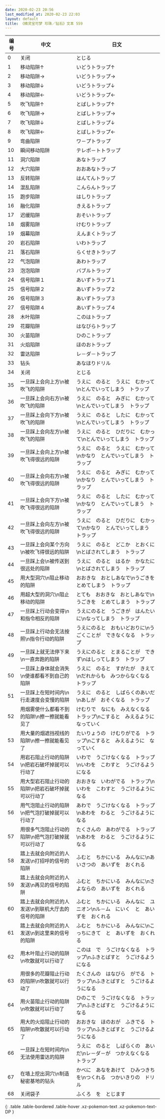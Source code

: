 ```yaml
---
date: 2020-02-23 20:56
last_modified_at: 2020-02-23 22:03
layout: default
title: 《精灵宝可梦 珍珠／钻石》文本 559
---
```

| 编号 | 中文 | 日文 |
| ---- | ---- | ---- |
| 0 | 关闭 | とじる |
| 1 | 移动陷阱↑ | いどうトラップ↑ |
| 2 | 移动陷阱→ | いどうトラップ→ |
| 3 | 移动陷阱↓ | いどうトラップ↓ |
| 4 | 移动陷阱← | いどうトラップ← |
| 5 | 吹飞陷阱↑ | とばしトラップ↑ |
| 6 | 吹飞陷阱→ | とばしトラップ→ |
| 7 | 吹飞陷阱↓ | とばしトラップ↓ |
| 8 | 吹飞陷阱← | とばしトラップ← |
| 9 | 弯曲陷阱 | ワ－プトラップ |
| 10 | 瞬间移动陷阱 | テレポ－トトラップ |
| 11 | 洞穴陷阱 | あなトラップ |
| 12 | 大穴陷阱 | おおあなトラップ |
| 13 | 反转陷阱 | はんてんトラップ |
| 14 | 混乱陷阱 | こんらんトラップ |
| 15 | 跑步陷阱 | はしりトラップ |
| 16 | 融化陷阱 | きえるトラップ |
| 17 | 迟缓陷阱 | おそいトラップ |
| 18 | 烟雾陷阱 | けむりトラップ |
| 19 | 烟幕陷阱 | えんまくトラップ |
| 20 | 岩石陷阱 | いわトラップ |
| 21 | 落石陷阱 | らくせきトラップ |
| 22 | 气泡陷阱 | あわトラップ |
| 23 | 泡泡陷阱 | バブルトラップ |
| 24 | 信号陷阱１ | あいずトラップ１ |
| 25 | 信号陷阱２ | あいずトラップ２ |
| 26 | 信号陷阱３ | あいずトラップ３ |
| 27 | 信号陷阱４ | あいずトラップ４ |
| 28 | 木叶陷阱 | このはトラップ |
| 29 | 花瓣陷阱 | はなびらトラップ |
| 30 | 火苗陷阱 | ひのこトラップ |
| 31 | 火焰陷阱 | ほのおトラップ |
| 32 | 雷达陷阱 | レ－ダ－トラップ |
| 33 | 钻头 | あなほりドリル |
| 34 | 关闭 | とじる |
| 35 | 一旦踩上会向上方\n被吹飞的陷阱 | うえに　のると　うえに　むかって\nとんでいってしまう　トラップ |
| 36 | 一旦踩上会向右方\n被吹飞的陷阱 | うえに　のると　みぎに　むかって\nとんでいってしまう　トラップ |
| 37 | 一旦踩上会向下方\n被吹飞的陷阱 | うえに　のると　したに　むかって\nとんでいってしまう　トラップ |
| 38 | 一旦踩上会向左方\n被吹飞的陷阱 | うえに　のると　ひだりに　むかって\nとんでいってしまう　トラップ |
| 39 | 一旦踩上会向上方\n被吹飞得很远的陷阱 | うえに　のると　うえに　むかって\nかなり　とんでいってしまう　トラップ |
| 40 | 一旦踩上会向右方\n被吹飞得很远的陷阱 | うえに　のると　みぎに　むかって\nかなり　とんでいってしまう　トラップ |
| 41 | 一旦踩上会向下方\n被吹飞得很远的陷阱 | うえに　のると　したに　むかって\nかなり　とんでいってしまう　トラップ |
| 42 | 一旦踩上会向左方\n被吹飞得很远的陷阱 | うえに　のると　ひだりに　むかって\nかなり　とんでいってしまう　トラップ |
| 43 | 一旦踩上会向某个方向\n被吹飞得很远的陷阱 | うえに　のると　どこか　とおくに\nとばされてしまう　トラップ |
| 44 | 一旦踩上会\n被传送到很远处的陷阱 | うえに　のると　はるか　かなたに\nとばされてしまう　トラップ |
| 45 | 用大型洞穴\n阻止移动的陷阱 | おおきな　おとしあなで\nうごきを　とめてしまう　トラップ |
| 46 | 用超大型的洞穴\n阻止移动的陷阱 | とても　おおきな　おとしあなで\nうごきを　とめてしまう　トラップ |
| 47 | 一旦踩上行动会变得\n和指令相反的陷阱 | うえにのると　うごきが　はんたいに\nなってしまう　トラップ |
| 48 | 一旦踩上行动会无法按照\n指令行动的陷阱 | うえにのると　おもいどおりに\nうごくことが　できなくなる　トラップ |
| 49 | 一旦踩上就无法停下来\n一直奔跑的陷阱 | うえにのると　とまることが　できず\nはしってしまう　トラップ |
| 50 | 一旦踩上身体就会消失\n使谁都看不到自己的陷阱 | うえに　のると　すがたが　きえて\nだれからも　みつからなくなる　トラップ |
| 51 | 一旦踩上在短时间内\n行走速度会变慢的陷阱 | うえに　のると　しばらくのあいだ\nあしが　おそくなる　トラップ |
| 52 | 用烟雾使什么都看不到的陷阱\n擦一擦就能看见了 | けむりで　なにも　みえなくなる　トラップ\nこすると　みえるように　なっていく |
| 53 | 用大量的烟遮挡视线的陷阱\n擦一擦就能看见了 | たいりょうの　けむりがでる　トラップ\nこすると　みえるように　なっていく |
| 54 | 用岩石阻止行动的陷阱\n把岩石破坏掉就可以行动了 | いわで　うごけなくなる　トラップ\nいわを　こわすと　うごけるようになる |
| 55 | 用大型岩石阻止行动的陷阱\n把岩石破坏掉就可以行动了 | おおきな　いわがでる　トラップ\nいわを　こわすと　うごけるようになる |
| 56 | 用气泡阻止行动的陷阱\n把气泡打破掉就可以行动了 | あわで　うごけなくなる　トラップ\nあわを　わると　うごけるようになる |
| 57 | 用很多气泡阻止行动的陷阱\n把气泡打破掉就可以行动了 | たくさんの　あわがでる　トラップ\nあわを　わると　うごけるようになる |
| 58 | 踏上去就会向附近的人发送\n打招呼的信号的陷阱 | ふむと　ちかにいる　みんなに\nあいさつの　あいずを　おくれる |
| 59 | 踏上去就会向附近的人发送\n再见的信号的陷阱 | ふむと　ちかにいる　みんなに\nさよならの　あいずを　おくれる |
| 60 | 踏上去就会向附近的人发送\n到联机大厅去的信号的陷阱 | ふむと　ちかにいる　みんなに　ユニオン\nル－ム　にいく　と　あいずを　おくれる |
| 61 | 踏上去就会向附近的人发送\n到这里来的信号的陷阱 | ふむと　ちかにいる　みんなに\nこっちにきて　と　あいずを　おくれる |
| 62 | 用木叶阻止行动的陷阱\n吹散就可以行动了 | このは　で　うごけなくなる　トラップ\nふきとばすと　うごけるようになる |
| 63 | 用很多的花瓣阻止行动的陷阱\n吹散就可以行动了 | たくさんの　はなびら　がでる　トラップ\nふきとばすと　うごけるようになる |
| 64 | 用火苗阻止行动的陷阱\n吹散就可以行动了 | ひのこで　うごけなくなる　トラップ\nふきとばすと　うごけるようになる |
| 65 | 用大的火焰阻止行动的陷阱\n吹散就可以行动了 | おおきな　ほのおが　ふきでる　トラップ\nふきとばすと　うごけるようになる |
| 66 | 一旦踩上在短时间内\n无法使用雷达的陷阱 | うえに　のると　しばらくの　あいだ\nレ－ダ－が　つかえなくなる　トラップ |
| 67 | 在墙上挖出洞穴\n制造秘密基地的钻头 | かべに　あなをあけて　ひみつきちを\nつくれる　つかいきりの　ドリル |
| 68 | 关闭袋子 | ふくろ　を　とじます |
{: .table .table-bordered .table-hover .xz-pokemon-text .xz-pokemon-text-DP }